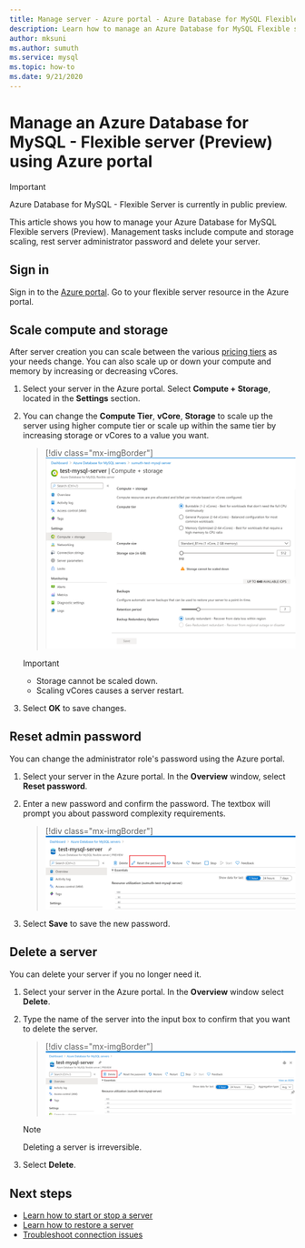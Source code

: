 ```yaml
---
title: Manage server - Azure portal - Azure Database for MySQL Flexible Server
description: Learn how to manage an Azure Database for MySQL Flexible server from the Azure portal.
author: mksuni
ms.author: sumuth
ms.service: mysql
ms.topic: how-to
ms.date: 9/21/2020
---
```


# Manage an Azure Database for MySQL - Flexible server (Preview) using Azure portal


> [!IMPORTANT]
> Azure Database for MySQL - Flexible Server is currently in public preview.

This article shows you how to manage your Azure Database for MySQL Flexible servers (Preview). Management tasks include compute and storage scaling, rest server administrator password and delete your server.

## Sign in
Sign in to the [Azure portal](https://portal.azure.com). Go to your flexible server resource in the Azure portal.

## Scale compute and storage

After server creation you can scale between the various [pricing tiers](https://azure.microsoft.com/pricing/details/mysql/) as your needs change. You can also scale up or down your compute and memory by increasing or decreasing vCores.

1. Select your server in the Azure portal. Select **Compute + Storage**, located in the **Settings** section.

2. You can change the **Compute Tier**, **vCore**, **Storage** to scale up the server using higher compute tier or scale up within the same tier by increasing storage or vCores to a value you want.

   > [!div class="mx-imgBorder"]
   > ![scaling storage flexible server](./media/howto-manage-server-portal/scale-server.png)

   > [!Important]
   > - Storage cannot be scaled down.
   > - Scaling vCores causes a server restart.

3. Select **OK** to save changes.

## Reset admin password

You can change the administrator role's password using the Azure portal.

1. Select your server in the Azure portal. In the **Overview** window, select **Reset password**.

2. Enter a new password and confirm the password. The textbox will prompt you about password complexity requirements.

   > [!div class="mx-imgBorder"]
   > ![reset your password for flexible server](./media/howto-manage-server-portal/reset-password.png)

3. Select **Save** to save the new password.

## Delete a server

You can delete your server if you no longer need it.

1. Select your server in the Azure portal. In the **Overview** window select **Delete**.

2. Type the name of the server into the input box to confirm that you want to delete the server.

   > [!div class="mx-imgBorder"]
   > ![delete the flexible server](./media/howto-manage-server-portal/delete-server.png)

   > [!NOTE]
   > Deleting a server is irreversible.

3. Select **Delete**.

## Next steps
- [Learn how to start or stop a server](how-to-stop-start-server-portal.md)
- [Learn how to restore a server](how-to-restore-server-portal.md)
- [Troubleshoot connection issues](how-to-troubleshoot-common-connection-issues.md)

